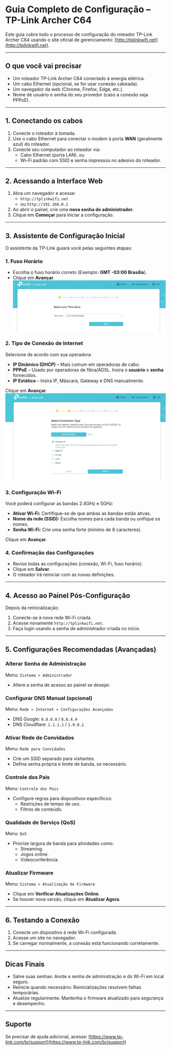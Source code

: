 # Guia Completo de Configuração – TP-Link Archer C64

Este guia cobre todo o processo de configuração do roteador TP-Link Archer C64 usando o site oficial de gerenciamento: [http://tplinkwifi.net](http://tplinkwifi.net).

---

## O que você vai precisar

- Um roteador TP-Link Archer C64 conectado à energia elétrica.
- Um cabo Ethernet (opcional, se for usar conexão cabeada).
- Um navegador da web (Chrome, Firefox, Edge, etc.).
- Nome de usuário e senha do seu provedor (caso a conexão seja PPPoE).

---

## 1. Conectando os cabos

1. Conecte o roteador à tomada.
2. Use o cabo Ethernet para conectar o modem à porta **WAN** (geralmente azul) do roteador.
3. Conecte seu computador ao roteador via:
   - Cabo Ethernet (porta LAN), ou
   - Wi-Fi padrão com SSID e senha impressos no adesivo do roteador.

---

## 2. Acessando a Interface Web

1. Abra um navegador e acesse:
   - `http://tplinkwifi.net`  
   - ou `http://192.168.0.1`
2. Ao abrir o painel, crie uma **nova senha de administrador**.
3. Clique em **Começar** para iniciar a configuração.

---

## 3. Assistente de Configuração Inicial

O assistente da TP-Link guiará você pelas seguintes etapas:

### 1. Fuso Horário

- Escolha o fuso horário correto (Exemplo: **GMT -03:00 Brasília**).
- Clique em **Avançar**.
![imagem](https://github.com/Daniel-martins424/configurando-roteador/blob/main/Captura%20de%20tela%202025-05-20%20153340.png?raw=true)
### 2. Tipo de Conexão de Internet

Selecione de acordo com sua operadora:

- **IP Dinâmico (DHCP)** – Mais comum em operadoras de cabo.
- **PPPoE** – Usado por operadoras de fibra/ADSL. Insira o **usuário** e **senha** fornecidos.
- **IP Estático** – Insira IP, Máscara, Gateway e DNS manualmente.

Clique em **Avançar**.
![imagen](https://github.com/Daniel-martins424/configurando-roteador/blob/main/Captura%20de%20tela%202025-05-20%20160641.png?raw=true)
### 3. Configuração Wi-Fi

Você poderá configurar as bandas 2.4GHz e 5GHz:

- **Ativar Wi-Fi:** Certifique-se de que ambas as bandas estão ativas.
- **Nome da rede (SSID):** Escolha nomes para cada banda ou unifique os nomes.
- **Senha Wi-Fi:** Crie uma senha forte (mínimo de 8 caracteres).

Clique em **Avançar**.

### 4. Confirmação das Configurações

- Revise todas as configurações (conexão, Wi-Fi, fuso horário).
- Clique em **Salvar**.
- O roteador irá reiniciar com as novas definições.

---

## 4. Acesso ao Painel Pós-Configuração

Depois da reinicialização:

1. Conecte-se à nova rede Wi-Fi criada.
2. Acesse novamente `http://tplinkwifi.net`.
3. Faça login usando a senha de administrador criada no início.

---

## 5. Configurações Recomendadas (Avançadas)

### Alterar Senha de Administração

Menu: `Sistema > Administrador`

- Altere a senha de acesso ao painel se desejar.

### Configurar DNS Manual (opcional)

Menu: `Rede > Internet > Configurações Avançadas`

- DNS Google: `8.8.8.8` / `8.8.4.4`
- DNS Cloudflare: `1.1.1.1` / `1.0.0.1`

### Ativar Rede de Convidados

Menu: `Rede para Convidados`

- Crie um SSID separado para visitantes.
- Defina senha própria e limite de banda, se necessário.

### Controle dos Pais

Menu: `Controle dos Pais`

- Configure regras para dispositivos específicos:
  - Restrições de tempo de uso.
  - Filtros de conteúdo.

### Qualidade de Serviço (QoS)

Menu: `QoS`

- Priorize largura de banda para atividades como:
  - Streaming.
  - Jogos online.
  - Videoconferência.

### Atualizar Firmware

Menu: `Sistema > Atualização de Firmware`

- Clique em **Verificar Atualizações Online**.
- Se houver nova versão, clique em **Atualizar Agora**.

---

## 6. Testando a Conexão

1. Conecte um dispositivo à rede Wi-Fi configurada.
2. Acesse um site no navegador.
3. Se carregar normalmente, a conexão está funcionando corretamente.

---

## Dicas Finais

- Salve suas senhas: Anote a senha de administração e do Wi-Fi em local seguro.
- Reinicie quando necessário: Reinicializações resolvem falhas temporárias.
- Atualize regularmente: Mantenha o firmware atualizado para segurança e desempenho.

---

## Suporte

Se precisar de ajuda adicional, acesse: [https://www.tp-link.com/br/support](https://www.tp-link.com/br/support)
